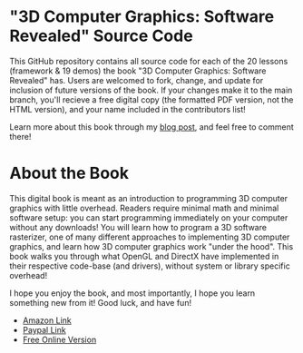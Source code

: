 "3D Computer Graphics: Software Revealed" Source Code
=====================================================

This GitHub repository contains all source code for each of the 20 lessons (framework & 19 demos) the book "3D Computer Graphics: Software Revealed" has.
Users are welcomed to fork, change, and update for inclusion of future versions of the book. If your changes make it to the main branch, you'll recieve
a free digital copy (the formatted PDF version, not the HTML version), and your name included in the contributors list!

Learn more about this book through my [blog post](http://www.cores2.com/blog/?p=204), and feel free to comment there!

About the Book
==============

This digital book is meant as an introduction to programming 3D computer graphics with little overhead. Readers require minimal math and minimal software setup: you can start programming immediately on your computer without any downloads! You will learn how to program a 3D software rasterizer, one of many different approaches to implementing 3D computer graphics, and learn how 3D computer graphics work "under the hood". This book walks you through what OpenGL and DirectX have implemented in their respective code-base (and drivers), without system or library specific overhead!

I hope you enjoy the book, and most importantly, I hope you learn something new from it! Good luck, and have fun!

- [Amazon Link](http://www.amazon.com/dp/B00AA2JVBC/ref=cm_sw_su_dp)
- [Paypal Link](https://www.paypal.com/us/cgi-bin/webscr?cmd=_flow&SESSION=-yuqwdwnRWPxVvWZbYj5H8nc09kVBx5CIyewRfnp8bAuBRj3xEyEw2G98Mm&dispatch=50a222a57771920b6a3d7b606239e4d529b525e0b7e69bf0224adecfb0124e9b61f737ba21b0819882a9058c69cf92dcdac469a145272506)
- [Free Online Version](http://www.cores2.com/3D_Tutorial/)
